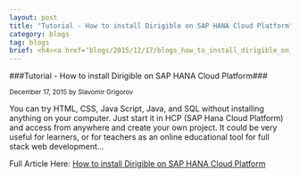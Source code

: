 ```yaml
---
layout: post
title: "Tutorial - How to install Dirigible on SAP HANA Cloud Platform"
category: blogs
tag: blogs
brief: <h4><a href='blogs/2015/12/17/blogs_how_to_install_dirigible_on_sap_hana_cloud_platform.html'>Tutorial - How to install Dirigible on SAP HANA Cloud Platform</a></h4> <sub class="post-info">December 17, 2015 by Slavomir Grigorov</sub></br>You can try HTML, CSS, Java Script, Java, and SQL without installing anything on your computer. Just start it in HCP (SAP Hana Cloud Platform) and access from anywhere and create your own project. It could be very useful for learners, or for teachers as an online educational tool for full stack web development...<br>
---
```


###Tutorial - How to install Dirigible on SAP HANA Cloud Platform###

<sub class="post-info">December 17, 2015 by Slavomir Grigorov</sub>

You can try HTML, CSS, Java Script, Java, and SQL without installing anything on your computer. Just start it in HCP (SAP Hana Cloud Platform) and access from anywhere and create your own project. It could be very useful for learners, or for teachers as an online educational tool for full stack web development...

Full Article Here: [How to install Dirigible on SAP HANA Cloud Platform](http://scn.sap.com/blogs/slavomir/2015/12/17/how-to-install-dirigible-on-sap-hana-cloud-platform)

